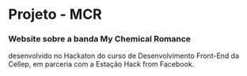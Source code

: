 # Projeto - MCR
<h3>Website sobre a banda My Chemical Romance </h3>

<p>desenvolvido no Hackaton do curso de Desenvolvimento Front-End da Cellep, 
  em parceria com a Estação Hack from Facebook.</p>
